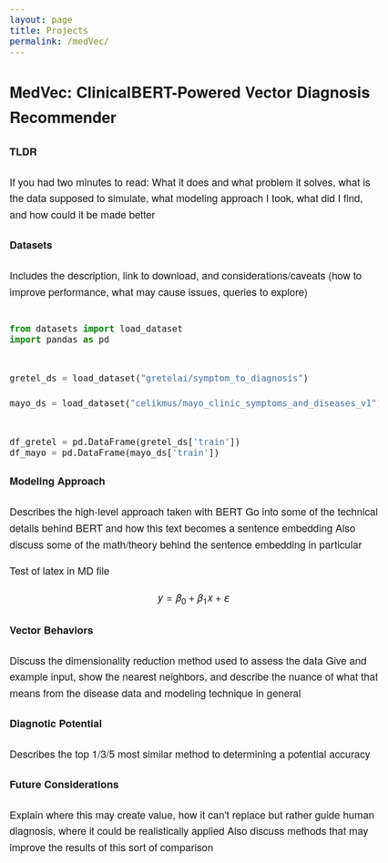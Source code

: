 ```yaml
---
layout: page
title: Projects
permalink: /medVec/
---
```



<style>
  body {
    font-family: "Helvetica Neue", Helvetica, Arial, sans-serif;
    font-size: 18px;
    line-height: 1.6;
  }
</style>


## MedVec: ClinicalBERT-Powered Vector Diagnosis Recommender



#### TLDR

If you had two minutes to read: What it does and what problem it solves, what is the data supposed to simulate, what modeling approach I took, what did I find, and how could it be made better


#### Datasets

Includes the description, link to download, and considerations/caveats (how to improve performance, what may cause issues, queries to explore)


```python

from datasets import load_dataset
import pandas as pd


gretel_ds = load_dataset("gretelai/symptom_to_diagnosis")

mayo_ds = load_dataset("celikmus/mayo_clinic_symptoms_and_diseases_v1")


df_gretel = pd.DataFrame(gretel_ds['train'])
df_mayo = pd.DataFrame(mayo_ds['train'])


```




#### Modeling Approach


Describes the high-level approach taken with BERT 
Go into some of the technical details behind BERT and how this text becomes a sentence embedding
Also discuss some of the math/theory behind the sentence embedding in particular


Test of latex in MD file

$$
y = \beta_0 + \beta_1 x + \varepsilon
$$


#### Vector Behaviors

Discuss the dimensionality reduction method used to assess the data
Give and example input, show the nearest neighbors, and describe the nuance of what that means from the disease data and modeling technique in general



#### Diagnotic Potential

Describes the top 1/3/5 most similar method to determining a potential accuracy 




#### Future Considerations

Explain where this may create value, how it can't replace but rather guide human diagnosis, where it could be realistically applied
Also discuss methods that may improve the results of this sort of comparison


